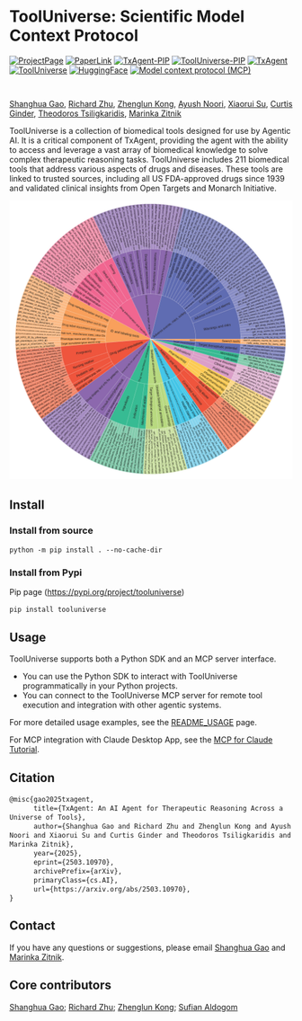 # ToolUniverse: Scientific Model Context Protocol

[![ProjectPage](https://img.shields.io/badge/Page-TxAgent-red)](https://zitniklab.hms.harvard.edu/TxAgent)
[![PaperLink](https://img.shields.io/badge/Arxiv-TxAgent-red)](https://arxiv.org/pdf/2503.10970)
[![TxAgent-PIP](https://img.shields.io/badge/Pip-TxAgent-blue)](https://pypi.org/project/txagent/)
[![ToolUniverse-PIP](https://img.shields.io/badge/Pip-ToolUniverse-blue)](https://pypi.org/project/tooluniverse/)
[![TxAgent](https://img.shields.io/badge/Code-TxAgent-purple)](https://github.com/mims-harvard/TxAgent)
[![ToolUniverse](https://img.shields.io/badge/Code-ToolUniverse-purple)](https://github.com/mims-harvard/ToolUniverse)
[![HuggingFace](https://img.shields.io/badge/HuggingFace-TxAgentT1-yellow)](https://huggingface.co/collections/mims-harvard/txagent-67c8e54a9d03a429bb0c622c)
[![Model context protocol (MCP)](https://img.shields.io/badge/Model_Context_Protocol_(MCP)_Supported-green)](README_USAGE.md#running-the-mcp-server)

  <body>
    <section class="hero">
      <div class="hero-body">
        <div class="container is-max-desktop">
          <div class="columns is-centered">
            <div class="column has-text-centered">
              <h1 class="title is-1 publication-title">
              </h1>
              <div class="is-size-5 publication-authors">
                <!-- Paper authors -->
                <span class="author-block">
                  <a href="https://shgao.site" target="_blank">Shanghua Gao</a
                  >,</span
                >
                <span class="author-block">
                  <a
                    href="https://www.linkedin.com/in/richard-zhu-4236901a7/"
                    target="_blank"
                    >Richard Zhu</a
                  >,</span
                >
                <span class="author-block">
                  <a href="https://zlkong.github.io/homepage/" target="_blank"
                    >Zhenglun Kong</a
                  >,</span
                >
                <span class="author-block">
                  <a href="https://www.ayushnoori.com/" target="_blank"
                    >Ayush Noori</a
                  >,</span
                >
                <span class="author-block">
                  <a
                    href="https://scholar.google.com/citations?hl=zh-CN&user=Awdn73MAAAAJ"
                    target="_blank"
                    >Xiaorui Su</a
                  >,</span
                >
                <span class="author-block">
                  <a
                    href="https://www.linkedin.com/in/curtisginder/"
                    target="_blank"
                    >Curtis Ginder</a
                  >,</span
                >
                <span class="author-block">
                  <a href="https://sites.google.com/view/theo-t" target="_blank"
                    >Theodoros Tsiligkaridis</a
                  >,</span
                >
                <span class="author-block">
                  <a href="https://zitniklab.hms.harvard.edu/" target="_blank"
                    >Marinka Zitnik</a
                  >
              </div>


ToolUniverse is a collection of biomedical tools designed for use by Agentic AI. It is a critical component of TxAgent, providing the agent with the ability to access and leverage a vast array of biomedical knowledge to solve complex therapeutic reasoning tasks. ToolUniverse includes 211 biomedical tools that address various aspects of drugs and diseases. These tools are linked to trusted sources, including all US FDA-approved drugs since 1939 and validated clinical insights from Open Targets and Monarch Initiative.

![TxAgent](img/TxAgent_ToolUniverse.jpg)


# Install

### Install from source

```
python -m pip install . --no-cache-dir
```

### Install from Pypi
Pip page (https://pypi.org/project/tooluniverse)

```
pip install tooluniverse
```

# Usage

ToolUniverse supports both a Python SDK and an MCP server interface. 
- You can use the Python SDK to interact with ToolUniverse programmatically in your Python projects.
- You can connect to the ToolUniverse MCP server for remote tool execution and integration with other agentic systems.

For more detailed usage examples, see the [README_USAGE](README_USAGE.md) page.

For MCP integration with Claude Desktop App, see the [MCP for Claude Tutorial](doc/MCP_for_Claude.md).

## Citation

```
@misc{gao2025txagent,
      title={TxAgent: An AI Agent for Therapeutic Reasoning Across a Universe of Tools}, 
      author={Shanghua Gao and Richard Zhu and Zhenglun Kong and Ayush Noori and Xiaorui Su and Curtis Ginder and Theodoros Tsiligkaridis and Marinka Zitnik},
      year={2025},
      eprint={2503.10970},
      archivePrefix={arXiv},
      primaryClass={cs.AI},
      url={https://arxiv.org/abs/2503.10970}, 
}
```

## Contact
If you have any questions or suggestions, please email [Shanghua Gao](mailto:shanghuagao@gmail.com) and [Marinka Zitnik](mailto:marinka@hms.harvard.edu).

## Core contributors

[Shanghua Gao](https://shgao.site);
[Richard Zhu](https://www.linkedin.com/in/richard-zhu-4236901a7/);
[Zhenglun Kong](https://zlkong.github.io/homepage/);
[Sufian Aldogom](saldogom@mit.edu)
